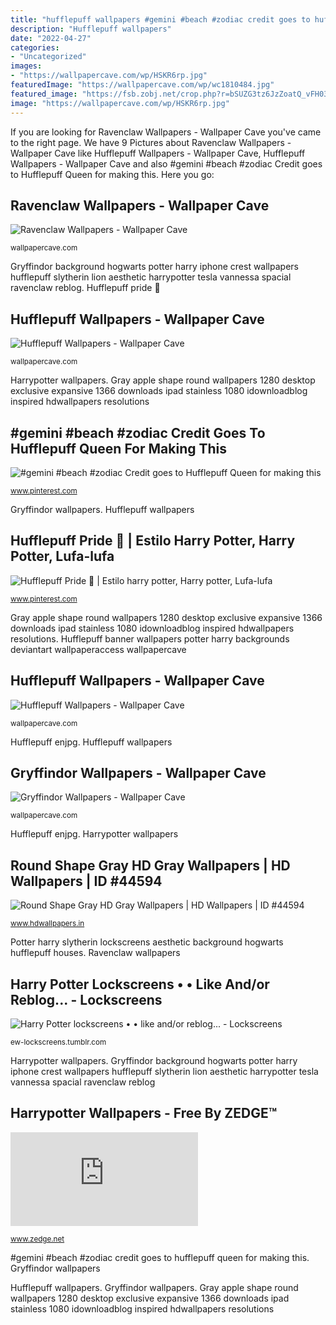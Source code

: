 ```yaml
---
title: "hufflepuff wallpapers #gemini #beach #zodiac credit goes to hufflepuff queen for making this"
description: "Hufflepuff wallpapers"
date: "2022-04-27"
categories:
- "Uncategorized"
images:
- "https://wallpapercave.com/wp/HSKR6rp.jpg"
featuredImage: "https://wallpapercave.com/wp/wc1810484.jpg"
featured_image: "https://fsb.zobj.net/crop.php?r=bSUZG3tz6JzZoatQ_vFH03jHYaMUPrk_DQjy_84RlvDdt_slKXcqB6SjfcS41JXN2aaUtzxnZHmBwbJue3wnihBZ9JJjaCw0brth20bfLuJf2_REbAS3G9ZkaSgw7lyPOsUMhaSXrail_HF0uAmn05GAYZX82z6NJC5PGQpXcgaaFpfoshbX75CeBfs"
image: "https://wallpapercave.com/wp/HSKR6rp.jpg"
---
```


If you are looking for Ravenclaw Wallpapers - Wallpaper Cave you've came to the right page. We have 9 Pictures about Ravenclaw Wallpapers - Wallpaper Cave like Hufflepuff Wallpapers - Wallpaper Cave, Hufflepuff Wallpapers - Wallpaper Cave and also #gemini #beach #zodiac Credit goes to Hufflepuff Queen for making this. Here you go:

## Ravenclaw Wallpapers - Wallpaper Cave

![Ravenclaw Wallpapers - Wallpaper Cave](http://wallpapercave.com/wp/LHluDH2.jpg "Hufflepuff banner wallpapers potter harry backgrounds deviantart wallpaperaccess wallpapercave")

<small>wallpapercave.com</small>

Gryffindor background hogwarts potter harry iphone crest wallpapers hufflepuff slytherin lion aesthetic harrypotter tesla vannessa spacial ravenclaw reblog. Hufflepuff pride 🦡

## Hufflepuff Wallpapers - Wallpaper Cave

![Hufflepuff Wallpapers - Wallpaper Cave](https://wallpapercave.com/wp/wc1810484.jpg "Ravenclaw wallpapers background")

<small>wallpapercave.com</small>

Harrypotter wallpapers. Gray apple shape round wallpapers 1280 desktop exclusive expansive 1366 downloads ipad stainless 1080 idownloadblog inspired hdwallpapers resolutions

## #gemini #beach #zodiac Credit Goes To Hufflepuff Queen For Making This

![#gemini #beach #zodiac Credit goes to Hufflepuff Queen for making this](https://i.pinimg.com/736x/08/22/d0/0822d07286385128f0a549c51019052c.jpg "Hufflepuff wallpapers")

<small>www.pinterest.com</small>

Gryffindor wallpapers. Hufflepuff wallpapers

## Hufflepuff Pride 🦡 | Estilo Harry Potter, Harry Potter, Lufa-lufa

![Hufflepuff Pride 🦡 | Estilo harry potter, Harry potter, Lufa-lufa](https://i.pinimg.com/736x/44/6d/57/446d57deb279c2f56372bfbd84479d83.jpg "Gray apple shape round wallpapers 1280 desktop exclusive expansive 1366 downloads ipad stainless 1080 idownloadblog inspired hdwallpapers resolutions")

<small>www.pinterest.com</small>

Gray apple shape round wallpapers 1280 desktop exclusive expansive 1366 downloads ipad stainless 1080 idownloadblog inspired hdwallpapers resolutions. Hufflepuff banner wallpapers potter harry backgrounds deviantart wallpaperaccess wallpapercave

## Hufflepuff Wallpapers - Wallpaper Cave

![Hufflepuff Wallpapers - Wallpaper Cave](https://wallpapercave.com/wp/wp1958748.jpg "Gryffindor wallpapers")

<small>wallpapercave.com</small>

Hufflepuff enjpg. Hufflepuff wallpapers

## Gryffindor Wallpapers - Wallpaper Cave

![Gryffindor Wallpapers - Wallpaper Cave](https://wallpapercave.com/wp/HSKR6rp.jpg "Gryffindor wallpapers")

<small>wallpapercave.com</small>

Hufflepuff enjpg. Harrypotter wallpapers

## Round Shape Gray HD Gray Wallpapers | HD Wallpapers | ID #44594

![Round Shape Gray HD Gray Wallpapers | HD Wallpapers | ID #44594](https://www.hdwallpapers.in/download/round_shape_gray_hd_gray-1280x720.jpg "Gryffindor wallpapers")

<small>www.hdwallpapers.in</small>

Potter harry slytherin lockscreens aesthetic background hogwarts hufflepuff houses. Ravenclaw wallpapers

## Harry Potter Lockscreens • • Like And/or Reblog... - Lockscreens

![Harry Potter lockscreens • • like and/or reblog... - Lockscreens](https://78.media.tumblr.com/79a46a16e8b1994615d16af2f615d57d/tumblr_onvrw6ANj71vjq95xo2_1280.jpg "Hufflepuff banner wallpapers potter harry backgrounds deviantart wallpaperaccess wallpapercave")

<small>ew-lockscreens.tumblr.com</small>

Harrypotter wallpapers. Gryffindor background hogwarts potter harry iphone crest wallpapers hufflepuff slytherin lion aesthetic harrypotter tesla vannessa spacial ravenclaw reblog

## Harrypotter Wallpapers - Free By ZEDGE™

![Harrypotter Wallpapers - Free by ZEDGE™](https://fsb.zobj.net/crop.php?r=bSUZG3tz6JzZoatQ_vFH03jHYaMUPrk_DQjy_84RlvDdt_slKXcqB6SjfcS41JXN2aaUtzxnZHmBwbJue3wnihBZ9JJjaCw0brth20bfLuJf2_REbAS3G9ZkaSgw7lyPOsUMhaSXrail_HF0uAmn05GAYZX82z6NJC5PGQpXcgaaFpfoshbX75CeBfs "Hufflepuff wallpapers")

<small>www.zedge.net</small>

#gemini #beach #zodiac credit goes to hufflepuff queen for making this. Gryffindor wallpapers

Hufflepuff wallpapers. Gryffindor wallpapers. Gray apple shape round wallpapers 1280 desktop exclusive expansive 1366 downloads ipad stainless 1080 idownloadblog inspired hdwallpapers resolutions
